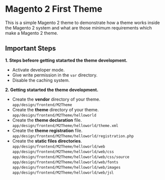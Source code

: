 # Magento 2 First Theme
This is a simple Magento 2 theme to demonstrate how a theme works inside the Magento 2 system and what are those minimum requirements which make a Magento 2 theme.
## Important Steps
**1. Steps befeore getting statarted the theme development.**
- Activate developer mode.
- Give write permission in the `var` directory.
- Disable the caching system.

**2. Getting statarted the theme development.**
- Create the **vendor** directory of your theme.\
    `app/design/frontend/M2Theme`
- Create the **theme** directory of your theme.\
    `app/design/frontend/M2Theme/helloworld`
- Create the **theme declaration** file.\
    `app/design/frontend/M2Theme/helloworld/theme.xml`
- Create the **theme registration** file.\
    `app/design/frontend/M2Theme/helloworld/registration.php`
- Create the **static files directories**.\
    `app/design/frontend/M2Theme/helloworld/web`\
    `app/design/frontend/M2Theme/helloworld/web/css`\
    `app/design/frontend/M2Theme/helloworld/web/css/source`\
    `app/design/frontend/M2Theme/helloworld/web/fonts`\
    `app/design/frontend/M2Theme/helloworld/web/images`\
    `app/design/frontend/M2Theme/helloworld/web/js`\